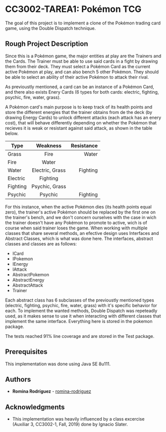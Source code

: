 # CC3002-TAREA1: Pokémon TCG
The goal of this project is to implement a clone of the Pokémon trading card game, using the Double Dispatch technique. 

## Rough Project Description
Since this is a Pokémon game, the major entities at play are the Trainers and the Cards. 
The Trainer must be able to use said cards in a fight by drawing them from their deck. They must select a Pokémon Card as the current active Pokémon at play, and can also bench 5 other Pokémon. They should be able to select an ability of their active Pokémon to attack their rival.

As previoustly mentioned, a card can be an instance of a Pokémon Card, and there also exists Enery Cards (6 types for both cards: electric, fighting, psychic, fire, water, grass).

A Pokémon card's main purpose is to keep track of its health points and store the different energies that the trainer obtains from de the deck (by drawing Energy Cards) to unlock different attacks (each attack has an enery cost), that will behave differently depending on whether the Pokémon that recieves it is weak or resistant against said attack, as shown in the table below.

| Type          | Weakness              | Resistance  |
| ------------- |:---------------------:| -----------:|
| Grass         | Fire                  | Water       |
| Fire          | Water                 |             |
| Water         | Electric, Grass       | Fighting    |
| Electric      | Fighting              |             |
| Fighting      | Psychic, Grass        |             |
| Psychic       | Psychic               | Fighting    |

For this instance, when the active Pokémon dies (its health points equal zero), the trainer's active Pokémon should be replaced by the first one on the trainer's bench, and we don't concern ourselves with the case in wich the trainer doesn't have any Pokémon to promote to active, wich is of course when said trainer loses the game.
When working with multiple classes that share several methods, an efective design uses Interfaces and Abstract Classes, which is what was done here. The interfaces, abstract classes and classes are as follows:

* ICard
* IPokemon
* IEnergy
* IAttack
* AbstractPokemon
* AbstractEnergy
* AbstractAttack
* Trainer

Each abstract class has 6 subclasses of the previoustly mentioned types (electric, fighting, psychic, fire, water, grass) with it's specific behavior for each. To implement the wanted methods, Double Dispatch was repeteadly used, as it makes sense to use it when interacting with different classes that implement the same interface. Everything here is stored in the pokemon package.

The tests reached 91% line coverage and are stored in the Test package.

## Prerequisites
This implementation was done using Java SE 8u111.

## Authors
* **Romina Rodríguez** - [romina-rodriguez](https://github.com/romina-rodriguez)

## Acknowledgments
* This implementation was heavily influenced by a class excercise (Auxiliar 3, CC3002-1, Fall, 2019) done by Ignacio Slater.
